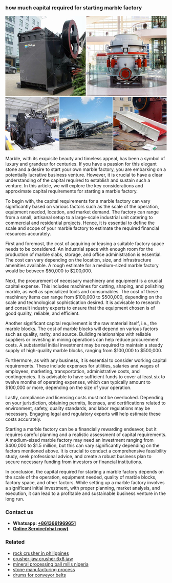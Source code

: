 <h3>how much capital required for starting marble factory</h3><img src='1704951841.jpg' alt=''><p>Marble, with its exquisite beauty and timeless appeal, has been a symbol of luxury and grandeur for centuries. If you have a passion for this elegant stone and a desire to start your own marble factory, you are embarking on a potentially lucrative business venture. However, it is crucial to have a clear understanding of the capital required to establish and sustain such a venture. In this article, we will explore the key considerations and approximate capital requirements for starting a marble factory.</p><p>To begin with, the capital requirements for a marble factory can vary significantly based on various factors such as the scale of the operation, equipment needed, location, and market demand. The factory can range from a small, artisanal setup to a large-scale industrial unit catering to commercial and residential projects. Hence, it is essential to define the scale and scope of your marble factory to estimate the required financial resources accurately.</p><p>First and foremost, the cost of acquiring or leasing a suitable factory space needs to be considered. An industrial space with enough room for the production of marble slabs, storage, and office administration is essential. The cost can vary depending on the location, size, and infrastructure amenities available. A rough estimate for a medium-sized marble factory would be between $50,000 to $200,000.</p><p>Next, the procurement of necessary machinery and equipment is a crucial capital expense. This includes machines for cutting, shaping, and polishing marble, as well as specialized tools and consumables. The cost of these machinery items can range from $100,000 to $500,000, depending on the scale and technological sophistication desired. It is advisable to research and consult industry experts to ensure that the equipment chosen is of good quality, reliable, and efficient.</p><p>Another significant capital requirement is the raw material itself, i.e., the marble blocks. The cost of marble blocks will depend on various factors such as quality, rarity, and source. Building relationships with reliable suppliers or investing in mining operations can help reduce procurement costs. A substantial initial investment may be required to maintain a steady supply of high-quality marble blocks, ranging from $100,000 to $500,000.</p><p>Furthermore, as with any business, it is essential to consider working capital requirements. These include expenses for utilities, salaries and wages of employees, marketing, transportation, administrative costs, and contingencies. It is advisable to have sufficient funds to cover at least six to twelve months of operating expenses, which can typically amount to $100,000 or more, depending on the size of your operation.</p><p>Lastly, compliance and licensing costs must not be overlooked. Depending on your jurisdiction, obtaining permits, licenses, and certifications related to environment, safety, quality standards, and labor regulations may be necessary. Engaging legal and regulatory experts will help estimate these costs accurately.</p><p>Starting a marble factory can be a financially rewarding endeavor, but it requires careful planning and a realistic assessment of capital requirements. A medium-sized marble factory may need an investment ranging from $400,000 to $1.5 million, but this can vary significantly depending on the factors mentioned above. It is crucial to conduct a comprehensive feasibility study, seek professional advice, and create a robust business plan to secure necessary funding from investors or financial institutions.</p><p>In conclusion, the capital required for starting a marble factory depends on the scale of the operation, equipment needed, quality of marble blocks, factory space, and other factors. While setting up a marble factory involves a significant initial investment, with proper planning, market analysis, and execution, it can lead to a profitable and sustainable business venture in the long run.</p><h3>Contact us</h3><ul><li><strong>Whatsapp:&nbsp;<a href="https://wa.me/8613661969651">+8613661969651</a></strong></li><li><a href="https://swt.shibang-china.com/?git&amp;zhl&amp;how much capital required for starting marble factory"><strong>Online Service(chat now)</strong></a></li></ul><h3>Related</h3><ul><li><a href='rock crusher in philippines.md'>rock crusher in philippines</a></li><li><a href='crusher jaw crusher 6x8 jaw.md'>crusher jaw crusher 6x8 jaw</a></li><li><a href='mineral processing ball mills nigeria.md'>mineral processing ball mills nigeria</a></li><li><a href='stone manufacturing process.md'>stone manufacturing process</a></li><li><a href='drums for conveyor belts.md'>drums for conveyor belts</a></li></ul>